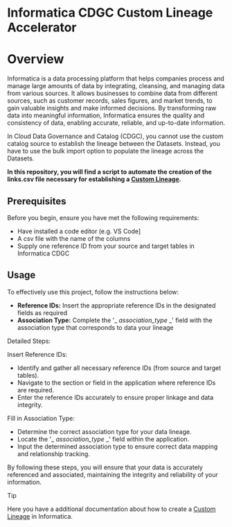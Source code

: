 # Informatica CDGC Custom Lineage Accelerator

# Overview
Informatica is a data processing platform that helps companies process and manage large amounts of data by integrating, cleansing, and managing data from various sources. It allows businesses to combine data from different sources, such as customer records, sales figures, and market trends, to gain valuable insights and make informed decisions. By transforming raw data into meaningful information, Informatica ensures the quality and consistency of data, enabling accurate, reliable, and up-to-date information.

In Cloud Data Governance and Catalog (CDGC), you cannot use the custom catalog source to establish the lineage between the Datasets. Instead, you have to use the bulk import option to populate the lineage across the Datasets.

**In this repository, you will find a script to automate the creation of the links.csv file necessary for establishing a [Custom Lineage](https://www.youtube.com/watch?v=wZM0ksDHPDE).**

## Prerequisites
Before you begin, ensure you have met the following requirements:

* Have installed a code editor (e.g. VS Code]
* A csv file with the name of the columns
* Supply one reference ID from your source and target tables in Informatica CDGC

## Usage
To effectively use this project, follow the instructions below:

+ **Reference IDs:** Insert the appropriate reference IDs in the designated fields as required
+ **Association Type:** Complete the '_ _association_type_ _' field with the association type that corresponds to data your lineage

Detailed Steps:

Insert Reference IDs:

- Identify and gather all necessary reference IDs (from source and target tables).
- Navigate to the section or field in the application where reference IDs are required.
- Enter the reference IDs accurately to ensure proper linkage and data integrity.

Fill in Association Type:

- Determine the correct association type for your data lineage.
- Locate the '_ _association_type_ _' field within the application.
- Input the determined association type to ensure correct data mapping and relationship tracking.

By following these steps, you will ensure that your data is accurately referenced and associated, maintaining the integrity and reliability of your information.


> [!TIP]
> Here you have a additional documentation about how to create a [Custom Lineage](https://docs.google.com/document/d/1B3cFHv8dGwic-ZP4b8yjbZw12qf-1cPoKfP4-dea1sY/edit?usp=sharing) in Informatica.



